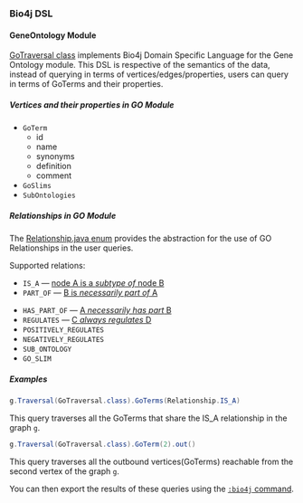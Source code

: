 ### Bio4j DSL

#### GeneOntology Module

[GoTraversal class](https://github.com/bio4j/exporter/blob/master/docs/src/main/java/com/bio4j/exporter/GoTraversal.java.md) implements Bio4j Domain Specific Language for the Gene Ontology module. 
This DSL is respective of the semantics of the data, instead of querying in terms of vertices/edges/properties, users can query in terms of GoTerms and their properties.

##### Vertices and their properties in GO Module

*   ``GoTerm``
    * id
    * name
    * synonyms
    * definition
    * comment
*   ``GoSlims``
*   ``SubOntologies``

##### Relationships in GO Module

The [Relationship.java enum](https://github.com/bio4j/exporter/blob/master/docs/src/main/java/com/bio4j/exporter/Relationship.java.md) provides the abstraction for the use of GO Relationships in the user queries.

Supported relations:
- `IS_A` — [node A is a _subtype of_ node B](http://geneontology.org/page/ontology-relations#isa)
- `PART_OF` — [B is _necessarily part of_ A](http://geneontology.org/page/ontology-relations#partof)
*   ``HAS_PART_OF`` — [A _necessarily has part_ B](http://geneontology.org/page/ontology-relations#haspart)
*   ``REGULATES`` — [C _always regulates_ D](http://geneontology.org/page/ontology-relations##reg)
*   ``POSITIVELY_REGULATES`` 
*   ``NEGATIVELY_REGULATES`` 
*   ``SUB_ONTOLOGY``  
*   ``GO_SLIM`` 

##### Examples 


```java
g.Traversal(GoTraversal.class).GoTerms(Relationship.IS_A)
```

This query traverses all the GoTerms that share the IS_A relationship in the graph `g`.


```java
g.Traversal(GoTraversal.class).GoTerm(2).out()
```

This query traverses all the outbound vertices(GoTerms) reachable from the second vertex of the graph `g`.

You can then export the results of these queries using the [`:bio4j` command](usage-examples.md).
